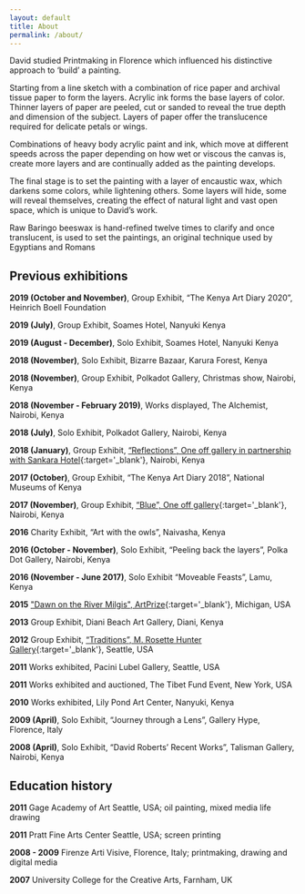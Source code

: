 ```yaml
---
layout: default
title: About
permalink: /about/
---
```


David studied Printmaking in Florence which influenced his distinctive approach to ‘build’ a painting. 

Starting from a line sketch with a combination of rice paper and archival tissue paper to form the layers. Acrylic ink forms the base layers of color. Thinner layers of paper are peeled, cut or sanded to reveal the true depth and dimension of the subject. Layers of paper offer the translucence required for delicate petals or wings.

Combinations of heavy body acrylic paint and ink, which move at different speeds across the paper depending on how wet or viscous the canvas is, create more layers and are continually added as the painting develops. 

The final stage is to set the painting with a layer of encaustic wax, which darkens some colors, while lightening others. Some layers will hide, some will reveal themselves, creating the effect of natural light and vast open space, which is unique to David’s work. 

Raw Baringo beeswax is hand-refined twelve times to clarify and once translucent, is used to set the paintings, an original technique used by Egyptians and Romans

## Previous exhibitions

__2019 (October and November)__, Group Exhibit, “The Kenya Art Diary 2020”, Heinrich Boell Foundation

__2019 (July)__, Group Exhibit, Soames Hotel, Nanyuki Kenya

__2019 (August - December)__, Solo Exhibit, Soames Hotel, Nanyuki Kenya

__2018 (November)__, Solo Exhibit, Bizarre Bazaar, Karura Forest, Kenya

__2018 (November)__, Group Exhibit, Polkadot Gallery, Christmas show, Nairobi, Kenya

__2018 (November - February 2019)__, Works displayed, The Alchemist, Nairobi, Kenya

__2018 (July)__, Solo Exhibit, Polkadot Gallery, Nairobi, Kenya

__2018 (January)__, Group Exhibit, [“Reflections”, One off gallery in partnership with Sankara Hotel](https://www.oneoffafrica.com/reflections-sankara.html){:target='_blank'}, Nairobi, Kenya

__2017 (October)__,  Group Exhibit, “The Kenya Art Diary 2018”, National Museums of Kenya

__2017 (November)__, Group Exhibit, [“Blue”, One off gallery](https://www.oneoffafrica.com/blue.html){:target='_blank'}, Nairobi, Kenya

__2016__ Charity Exhibit, “Art with the owls”, Naivasha, Kenya

__2016 (October - November)__, Solo Exhibit, “Peeling back the layers”, Polka Dot Gallery, Nairobi, Kenya

__2016 (November - June 2017)__, Solo Exhibit “Moveable Feasts”, Lamu, Kenya

__2015__ ["Dawn on the River Milgis", ArtPrize](https://www.artprize.org/61890){:target='_blank'}, Michigan, USA

__2013__ Group Exhibit, Diani Beach Art Gallery, Diani, Kenya

__2012__ Group Exhibit, [“Traditions”, M. Rosette Hunter Gallery](https://artgallery.seattlecentral.edu/traditions){:target='_blank'}, Seattle, USA

__2011__ Works exhibited, Pacini Lubel Gallery, Seattle, USA

__2011__ Works exhibited and auctioned, The Tibet Fund Event, New York, USA

__2010__ Works exhibited, Lily Pond Art Center, Nanyuki, Kenya

__2009 (April)__, Solo Exhibit, “Journey through a Lens”, Gallery Hype, Florence, Italy

__2008 (April)__, Solo Exhibit, “David Roberts’ Recent Works”, Talisman Gallery, Nairobi, Kenya

## Education history

__2011__ Gage Academy of Art Seattle, USA; oil painting, mixed media life drawing

__2011__ Pratt Fine Arts Center Seattle, USA; screen printing

__2008 - 2009__ Firenze Arti Visive, Florence, Italy; printmaking, drawing and digital media

__2007__ University College for the Creative Arts, Farnham, UK




